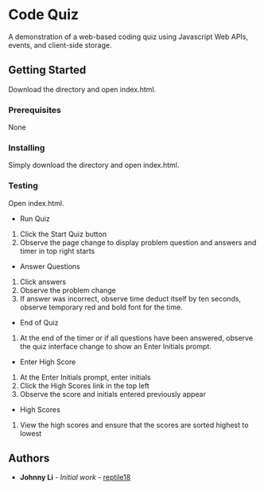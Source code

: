 # Code Quiz

A demonstration of a web-based coding quiz using Javascript Web APIs, events, and client-side storage.

## Getting Started

Download the directory and open index.html.

### Prerequisites

None

### Installing

Simply download the directory and open index.html.

### Testing

Open index.html.

* Run Quiz
1. Click the Start Quiz button
2. Observe the page change to display problem question and answers and timer in top right starts

* Answer Questions
1. Click answers
2. Observe the problem change
3. If answer was incorrect, observe time deduct itself by ten seconds, observe temporary red and bold font for the time.

* End of Quiz
1. At the end of the timer or if all questions have been answered, observe the quiz interface change to show an Enter Initials prompt.

* Enter High Score
1. At the Enter Initials prompt, enter initials
2. Click the High Scores link in the top left
3. Observe the score and initials entered previously appear

* High Scores
1. View the high scores and ensure that the scores are sorted highest to lowest

## Authors

* **Johnny Li** - *Initial work* - [reptile18](https://github.com/reptile18)